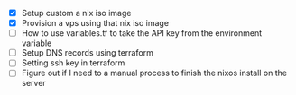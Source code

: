 - [X] Setup custom a nix iso image
- [X] Provision a vps using that nix iso image
- [ ] How to use variables.tf to take the API key from the environment variable
- [ ] Setup DNS records using terraform
- [ ] Setting ssh key in terraform
- [ ] Figure out if I need to a manual process to finish the nixos install on
      the server
